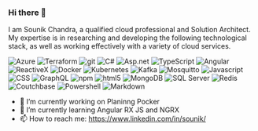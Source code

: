 ### Hi there 👋

I am Sounik Chandra, a qualified cloud professional and Solution Architect. My expertise is in researching and developing the following technological stack, as well as working effectively 
with a variety of cloud services. 
<p>
  <img alt="Azure" src="https://img.shields.io/badge/azure-%230072C6.svg?style=for-the-badge&logo=microsoftazure&logoColor=white" />
  <img alt="Terraform" src="https://img.shields.io/badge/terraform-%235835CC.svg?style=for-the-badge&logo=terraform&logoColor=white" />
  <img alt="git" src="https://img.shields.io/badge/git-%23F05033.svg?style=for-the-badge&logo=git&logoColor=white" />
  <img alt="C#" src="https://img.shields.io/badge/c%23-%23239120.svg?style=for-the-badge&logo=c-sharp&logoColor=white" />
  <img alt="Asp.net" src="https://img.shields.io/badge/.NET-5C2D91?style=for-the-badge&logo=.net&logoColor=white" />   
  <img alt="TypeScript" src="https://img.shields.io/badge/typescript-%23007ACC.svg?style=for-the-badge&logo=typescript&logoColor=white" />
  <img alt="Angular" src="https://img.shields.io/badge/angular-%23DD0031.svg?style=for-the-badge&logo=angular&logoColor=white" />
  <img alt="ReactiveX" src="https://img.shields.io/badge/rxjs-%23B7178C.svg?style=for-the-badge&logo=reactivex&logoColor=white" />
  <img alt="Docker" src="https://img.shields.io/badge/docker-%230db7ed.svg?style=for-the-badge&logo=docker&logoColor=white" />
  <img alt="Kubernetes" src="https://img.shields.io/badge/kubernetes-%23326ce5.svg?style=for-the-badge&logo=kubernetes&logoColor=white" />  
  <img alt="Kafka" src="https://img.shields.io/badge/Apache%20Kafka-000?style=for-the-badge&logo=apachekafka" />
  <img alt="Mosquitto" src="https://img.shields.io/badge/mosquitto-%233C5280.svg?style=for-the-badge&logo=eclipsemosquitto&logoColor=white" /> 
  <img alt="Javascript" src="https://img.shields.io/badge/javascript-%23323330.svg?style=for-the-badge&logo=javascript&logoColor=%23F7DF1E" />
  <img alt="CSS" src="https://img.shields.io/badge/css3-%231572B6.svg?style=for-the-badge&logo=css3&logoColor=white" />  
  <img alt="GraphQL" src="https://img.shields.io/badge/-GraphQL-E10098?style=for-the-badge&logo=graphql&logoColor=white" />  
  <img alt="npm" src="https://img.shields.io/badge/NPM-%23000000.svg?style=for-the-badge&logo=npm&logoColor=white" />
  <img alt="html5" src="https://img.shields.io/badge/html5-%23E34F26.svg?style=for-the-badge&logo=html5&logoColor=white" />
  <img alt="MongoDB" src="https://img.shields.io/badge/MongoDB-%234ea94b.svg?style=for-the-badge&logo=mongodb&logoColor=white" />
  <img alt="SQL Server" src="https://img.shields.io/badge/Microsoft%20SQL%20Sever-CC2927?style=for-the-badge&logo=microsoft%20sql%20server&logoColor=white" />
  <img alt="Redis" src="https://img.shields.io/badge/redis-%23DD0031.svg?style=for-the-badge&logo=redis&logoColor=white" />
  <img alt="Coutchbase" src="https://img.shields.io/badge/Couchbase-EA2328?style=for-the-badge&logo=couchbase&logoColor=white" />
  <img alt="Powershell" src="https://img.shields.io/badge/PowerShell-%235391FE.svg?style=for-the-badge&logo=powershell&logoColor=white" />
  <img alt="Markdown" src="https://img.shields.io/badge/markdown-%23000000.svg?style=for-the-badge&logo=markdown&logoColor=white" />
</p>

- 🔭 I’m currently working on Planinng Pocker 
- 🌱 I’m currently learning Angular RX JS and NGRX
- 📫 How to reach me: https://www.linkedin.com/in/sounik/
<!--
**sounik/sounik** is a ✨ _special_ ✨ repository because its `README.md` (this file) appears on your GitHub profile.

Here are some ideas to get you started:


-->
